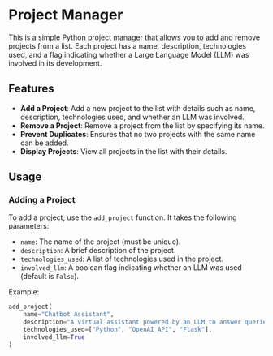 # Project Manager

This is a simple Python project manager that allows you to add and remove projects from a list. Each project has a name, description, technologies used, and a flag indicating whether a Large Language Model (LLM) was involved in its development.

## Features

- **Add a Project**: Add a new project to the list with details such as name, description, technologies used, and whether an LLM was involved.
- **Remove a Project**: Remove a project from the list by specifying its name.
- **Prevent Duplicates**: Ensures that no two projects with the same name can be added.
- **Display Projects**: View all projects in the list with their details.

## Usage

### Adding a Project

To add a project, use the `add_project` function. It takes the following parameters:
- `name`: The name of the project (must be unique).
- `description`: A brief description of the project.
- `technologies_used`: A list of technologies used in the project.
- `involved_llm`: A boolean flag indicating whether an LLM was used (default is `False`).

Example:
```python
add_project(
    name="Chatbot Assistant",
    description="A virtual assistant powered by an LLM to answer queries.",
    technologies_used=["Python", "OpenAI API", "Flask"],
    involved_llm=True
)
